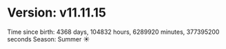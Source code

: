# Version: v11.11.15
Time since birth: 4368 days, 104832 hours, 6289920 minutes, 377395200 seconds
Season: Summer ☀️
